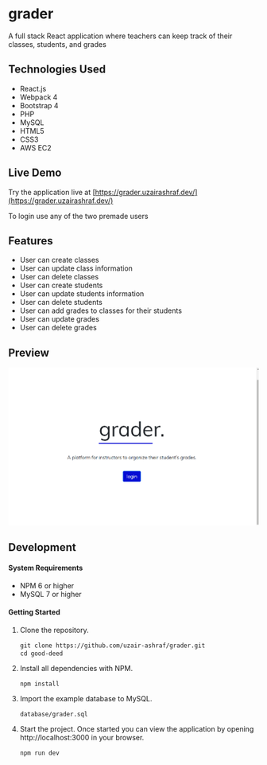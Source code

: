 # grader

A full stack React application where teachers can keep track of their classes, students, and grades

## Technologies Used

- React.js
- Webpack 4
- Bootstrap 4
- PHP
- MySQL
- HTML5
- CSS3
- AWS EC2

## Live Demo

Try the application live at [https://grader.uzairashraf.dev/](https://grader.uzairashraf.dev/)

To login use any of the two premade users

## Features

- User can create classes
- User can update class information
- User can delete classes
- User can create students
- User can update students information
- User can delete students
- User can add grades to classes for their students
- User can update grades
- User can delete grades


## Preview

![Grader](preview.gif)


## Development

#### System Requirements

- NPM 6 or higher
- MySQL 7 or higher

#### Getting Started

1. Clone the repository.

    ```shell
    git clone https://github.com/uzair-ashraf/grader.git
    cd good-deed
    ```

1. Install all dependencies with NPM.

    ```shell
    npm install
    ```

1. Import the example database to MySQL.

    ```shell
    database/grader.sql
    ```

1. Start the project. Once started you can view the application by opening http://localhost:3000 in your browser.

    ```shell
    npm run dev
    ```
